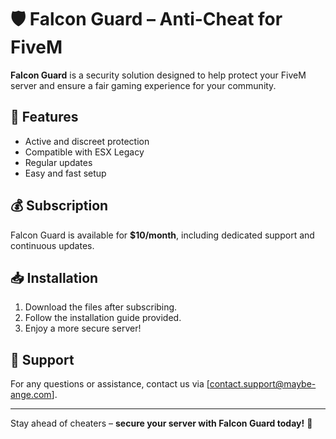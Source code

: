 # 🛡️ Falcon Guard – Anti-Cheat for FiveM  

**Falcon Guard** is a security solution designed to help protect your FiveM server and ensure a fair gaming experience for your community.  

## 📌 Features  
- Active and discreet protection  
- Compatible with ESX Legacy
- Regular updates  
- Easy and fast setup  

## 💰 Subscription  
Falcon Guard is available for **$10/month**, including dedicated support and continuous updates.  

## 📥 Installation  
1. Download the files after subscribing.  
2. Follow the installation guide provided.  
3. Enjoy a more secure server!  

## 📩 Support  
For any questions or assistance, contact us via [contact.support@maybe-ange.com].  

---
  
Stay ahead of cheaters – **secure your server with Falcon Guard today!** 🚀  
